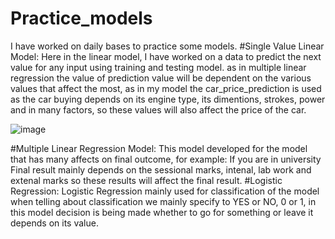 # Practice_models
I have worked on daily bases to practice some models.
#Single Value Linear Model:
Here in the linear model, I have worked on a data to predict the next value for any input using training and testing model.
as in multiple linear regression the value of prediction value will be dependent on the various values that affect the most, as in my model the car_price_prediction is used as the car buying depends on its engine type, its dimentions, strokes, power and in many factors, so these values will also affect the price of the car.

![image](https://user-images.githubusercontent.com/47116254/136674119-70cf5d19-e979-4040-8f2d-15afb601a976.png)


#Multiple Linear Regression Model:
This model developed for the model that has many affects on final outcome, for example: If you are in university Final result mainly depends on the sessional marks, intenal, lab work and extenal marks so these results will affect the final result.
#Logistic Regression:
Logistic Regression mainly used for classification of the model when telling about classification we mainly specify to YES or NO, 0 or 1, in this model decision is being made whether to go for something or leave it depends on its value.
